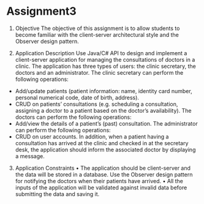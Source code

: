 # Assignment3
1.	Objective
The objective of this assignment is to allow students to become familiar with the client-server architectural style and the Observer design pattern.

2.	Application Description
Use Java/C# API to design and implement a client-server application for managing the consultations of doctors in a clinic. The application has three types of users: the clinic secretary, the doctors and an administrator.
The clinic secretary can perform the following operations:
-	Add/update patients (patient information: name, identity card number, personal numerical code, date of birth, address).
-	CRUD on patients’ consultations (e.g. scheduling a consultation, assigning a doctor to a patient based on the doctor’s availability).
The doctors can perform the following operations:
-	Add/view the details of a patient’s (past) consultation.
The administrator can perform the following operations:
-	CRUD on user accounts.
In addition, when a patient having a consultation has arrived at the clinic and checked in at the secretary desk, the application should inform the associated doctor by displaying a message.

3.	Application Constraints
•	The application should be client-server and the data will be stored in a database. Use the Observer design pattern for notifying the doctors when their patients have arrived.
•	All the inputs of the application will be validated against invalid data before submitting the data and saving it.   
